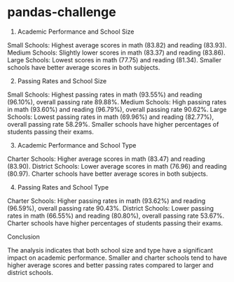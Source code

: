 # pandas-challenge


1. Academic Performance and School Size

Small Schools: Highest average scores in math (83.82) and reading (83.93).
Medium Schools: Slightly lower scores in math (83.37) and reading (83.86).
Large Schools: Lowest scores in math (77.75) and reading (81.34).
Smaller schools have better average scores in both subjects.

2. Passing Rates and School Size

Small Schools: Highest passing rates in math (93.55%) and reading (96.10%), overall passing rate 89.88%.
Medium Schools: High passing rates in math (93.60%) and reading (96.79%), overall passing rate 90.62%.
Large Schools: Lowest passing rates in math (69.96%) and reading (82.77%), overall passing rate 58.29%.
Smaller schools have higher percentages of students passing their exams.

3. Academic Performance and School Type

Charter Schools: Higher average scores in math (83.47) and reading (83.90).
District Schools: Lower average scores in math (76.96) and reading (80.97).
Charter schools have better average scores in both subjects.

4. Passing Rates and School Type

Charter Schools: Higher passing rates in math (93.62%) and reading (96.59%), overall passing rate 90.43%.
District Schools: Lower passing rates in math (66.55%) and reading (80.80%), overall passing rate 53.67%.
Charter schools have higher percentages of students passing their exams.

Conclusion

The analysis indicates that both school size and type have a significant impact on academic performance. Smaller and charter schools tend to have higher average scores and better passing rates compared to larger and district schools.





